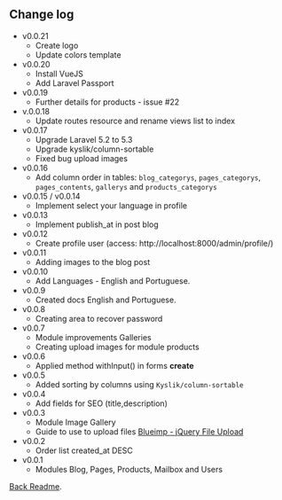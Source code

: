 
## Change log


* v0.0.21
    * Create logo
    * Update colors template
* v0.0.20
    * Install VueJS
    * Add Laravel Passport
* v0.0.19
    * Further details for products - issue #22
* v.0.0.18
    * Update routes resource and rename views list to index
* v0.0.17
    * Upgrade Laravel 5.2 to 5.3
    * Upgrade kyslik/column-sortable
    * Fixed bug upload images
* v0.0.16
    * Add column order in tables: `blog_categorys`, `pages_categorys`, `pages_contents`, `gallerys` and `products_categorys`
* v0.0.15 / v0.0.14
    * Implement select your language in profile
* v0.0.13
    * Implement publish_at in post blog
* v0.0.12
    * Create profile user (access: http://localhost:8000/admin/profile/)
* v0.0.11
    * Adding images to the blog post
* v0.0.10
    * Add Languages - English and Portuguese.
* v0.0.9
    * Created docs English and Portuguese.
* v0.0.8
    * Creating area to recover password
* v0.0.7
    * Module improvements Galleries
    * Creating upload images for module products
* v0.0.6
    * Applied method withInput() in forms **create**
* v0.0.5
    * Added sorting by columns using `Kyslik/column-sortable`
* v0.0.4
    * Add fields for SEO (title,description)
* v0.0.3
    * Module Image Gallery
    * Guide to use to upload files [Blueimp - jQuery File Upload](https://github.com/blueimp/jQuery-File-Upload)
* v0.0.2
    * Order list created_at DESC
* v0.0.1
    * Modules Blog, Pages, Products, Mailbox and Users


[Back Readme](./README.md).


